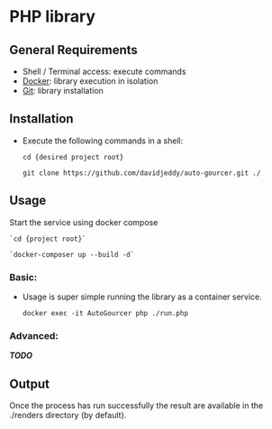 # PHP library 

## General Requirements

 - Shell / Terminal access: execute commands
 - [Docker](https://www.docker.com): library execution in isolation
 - [Git](https://git-scm.com/): library installation
 
## Installation

 - Execute the following commands in a shell:
  
    `cd {desired project root}`

    `git clone https://github.com/davidjeddy/auto-gourcer.git ./`

## Usage

Start the service using docker compose

    `cd {project root}`

    `docker-composer up --build -d`

### Basic:

 - Usage is super simple running the library as a container service. 

    `docker exec -it AutoGourcer php ./run.php`

### Advanced:

***TODO***

## Output

Once the process has run successfully the result are available in the ./renders directory (by default).
